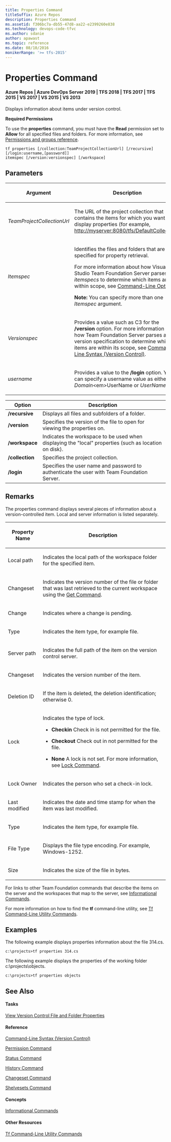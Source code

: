 ```yaml
---
title: Properties Command
titleSuffix: Azure Repos
description: Properties Command
ms.assetid: f306bc7a-db55-47d8-aa22-e2399260e838
ms.technology: devops-code-tfvc
ms.author: sdanie
author: apawast
ms.topic: reference
ms.date: 08/10/2016
monikerRange: '>= tfs-2015'
---
```



# Properties Command

#### Azure Repos | Azure DevOps Server 2019 | TFS 2018 | TFS 2017 | TFS 2015 | VS 2017 | VS 2015 | VS 2013

Displays information about items under version control.

**Required Permissions**

To use the **properties** command, you must have the **Read** permission set to **Allow** for all specified files and folders. For more information, see [Permissions and groups reference](../../organizations/security/permissions.md).

```
tf properties [/collection:TeamProjectCollectionUrl] [/recursive] [/login:username,[password]]
itemspec [/version:versionspec] [/workspace] 
```

## Parameters

<table><thead>
<tr><th><p><strong>Argument </strong></p></th><th><p><strong>Description</strong></p></th></tr></thead><tbody>
<tr>
	<td><p><em>TeamProjectCollectionUrl</em></p></td>
    <td><p>The URL of the project collection that contains the items for which you want to display properties (for example, <a href="http://myserver:8080/tfs/DefaultCollection" data-raw-source="http://myserver:8080/tfs/DefaultCollection">http://myserver:8080/tfs/DefaultCollection</a>).</p></td></tr>
<tr>
	<td><p><em>Itemspec</em></p></td>
	<td><p>Identifies the files and folders that are specified for property retrieval.</p><p>For more information about how Visual Studio Team Foundation Server parses <em>itemspecs</em> to determine which items are within scope, see <a href="https://msdn.microsoft.com/library/4y2ash30">Command-Line Options</a>.</p><p><strong>Note:</strong> You can specify more than one <em>Itemspec</em> argument.</p></td></tr>
<tr>
	<td><p><em>Versionspec</em></p></td>
	<td><p>Provides a value such as C3 for the <strong>/version</strong> option. For more information about how Team Foundation Server parses a version specification to determine which items are within its scope, see <a href="https://msdn.microsoft.com/library/56f7w6be">Command-Line Syntax (Version Control)</a>.</p></td></tr>
<tr>
	<td><p><em>username</em></p></td>
    <td><p>Provides a value to the <strong>/login</strong> option. You can specify a username value as either <em>Domain</em>&lt;em&gt;UserName</em> or <em>UserName</em>.</p></td></tr></tbody>
</table>

|**Option**|**Description**|
|---|---|
|**/recursive**|Displays all files and subfolders of a folder.|
|**/version**|Specifies the version of the file to open for viewing the properties on.|
|**/workspace**|Indicates the workspace to be used when displaying the &quot;local&quot; properties (such as location on disk).|
|**/collection**|Specifies the project collection.|
|**/login**|Specifies the user name and password to authenticate the user with Team Foundation Server.|

## Remarks
The properties command displays several pieces of information about a version-controlled item. Local and server information is listed separately.

<table><thead>
<tr><th><p><strong>Property Name</strong></p></th><th><p><strong>Description</strong></p></th></tr></thead><tbody>
<tr>
	<td><p>Local path</p></td>
	<td><p>Indicates the local path of the workspace folder for the specified item.</p></td></tr>
<tr>
	<td><p>Changeset</p></td>
	<td><p>Indicates the version number of the file or folder that was last retrieved to the current workspace using the <a href="get-command.md">Get Command</a>.</p></td></tr>
<tr>
	<td><p>Change</p></td>
	<td><p>Indicates where a change is pending.</p></td></tr>
<tr>
	<td><p>Type</p></td>
	<td><p>Indicates the item type, for example file.</p></td></tr>
<tr>
	<td><p>Server path</p></td>
	<td><p>Indicates the full path of the item on the version control server.</p></td></tr>
<tr>
	<td><p>Changeset</p></td>
	<td><p>Indicates the version number of the item.</p></td></tr>
<tr>
	<td><p>Deletion ID</p></td>
	<td><p>If the item is deleted, the deletion identification; otherwise 0.</p></td></tr>
<tr>
	<td><p>Lock</p></td>
	<td><p>Indicates the type of lock.</p><ul><li><p><strong>Checkin</strong>   Check in is not permitted for the file.</p></li><li><p><strong>Checkout</strong>   Check out in not permitted for the file.</p></li><li><p><strong>None</strong>   A lock is not set. For more information, see <a href="lock-command.md">Lock Command</a>.</p></li></ul></td></tr>
<tr>
	<td><p>Lock Owner</p></td>
	<td><p>Indicates the person who set a check-in lock.</p></td></tr>
<tr>
	<td><p>Last modified</p></td>
	<td><p>Indicates the date and time stamp for when the item was last modified.</p></td></tr>
<tr>
	<td><p>Type</p></td>
	<td><p>Indicates the item type, for example file.</p></td></tr>
<tr>
	<td><p>File Type</p></td>
	<td><p>Displays the file type encoding. For example, Windows-1252.</p></td></tr>
<tr>
	<td><p>Size</p></td>
	<td><p>Indicates the size of the file in bytes.</p></td></tr></tbody>
</table>

For links to other Team Foundation commands that describe the items on the server and the workspaces that map to the server, see [Informational Commands](https://msdn.microsoft.com/library/ms181450).

For more information on how to find the **tf** command-line utility, see [Tf Command-Line Utility Commands](https://msdn.microsoft.com/library/z51z7zy0).
## Examples
The following example displays properties information about the file 314.cs.

```
c:\projects>tf properties 314.cs
```

The following example displays the properties of the working folder c:\\projects\\objects.

```
c:\projects>tf properties objects
```

## See Also

#### Tasks

[View Version Control File and Folder Properties](https://msdn.microsoft.com/library/ms245468)

#### Reference

[Command-Line Syntax (Version Control)](https://msdn.microsoft.com/library/56f7w6be)

[Permission Command](permission-command.md)

[Status Command](status-command.md)

[History Command](history-command.md)

[Changeset Command](changeset-command.md)

[Shelvesets Command](shelvesets-command.md)

#### Concepts

[Informational Commands](https://msdn.microsoft.com/library/ms181450)

#### Other Resources

[Tf Command-Line Utility Commands](https://msdn.microsoft.com/library/z51z7zy0)
